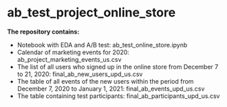 # ab_test_project_online_store

<b> The repository contains: </b>

<ul>
  <li> Notebook with EDA and A/B test: ab_test_online_store.ipynb </li>
  <li> Calendar of marketing events for 2020: ab_project_marketing_events_us.csv </li>
  <li> The list of all users who signed up in the online store from December 7 to 21, 2020: final_ab_new_users_upd_us.csv </li>
  <li> The table of all events of the new users within the period from December 7, 2020 to January 1, 2021: final_ab_events_upd_us.csv </li>
  <li> The table containing test participants: final_ab_participants_upd_us.csv </li>
